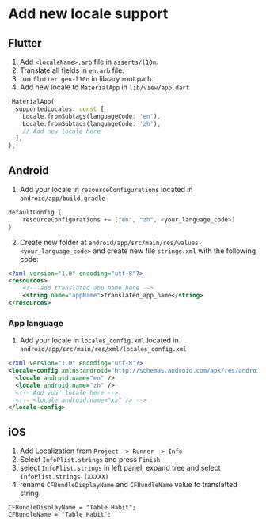 # Add new locale support

## Flutter

1. Add `<localeName>.arb` file in `asserts/l10n`.
2. Translate all fields in `en.arb` file.
3. run `flutter gen-l10n` in library root path.
4. Add new locale to `MaterialApp` in `lib/view/app.dart`

```dart
 MaterialApp(
  supportedLocales: const [
    Locale.fromSubtags(languageCode: 'en'),
    Locale.fromSubtags(languageCode: 'zh'),
    // Add new locale here
  ],
),
```

## Android

1. Add your locale in `resourceConfigurations` located in `android/app/build.gradle`

```gradle
defaultConfig {
    resourceConfigurations += ["en", "zh", <your_language_code>]
}
```

2. Create new folder at `android/app/src/main/res/values-<your_language_code>`
and create new file `strings.xml` with the following code:

```xml
<?xml version="1.0" encoding="utf-8"?>
<resources>
    <!-- add translated app name here -->
    <string name="appName">translated_app_name</string>
</resources>
```

### App language

1. Add your locale in `locales_config.xml` located in `android/app/src/main/res/xml/locales_config.xml`

```xml
<?xml version="1.0" encoding="utf-8"?>
<locale-config xmlns:android="http://schemas.android.com/apk/res/android">
  <locale android:name="en" />
  <locale android:name="zh" />
  <!-- Add your locale here -->
  <!-- <locale android:name="xx" /> -->
</locale-config>
```

## iOS

1. Add Localization from `Project -> Runner -> Info`
2. Select `InfoPlist.strings` and press `Finish`
3. select `InfoPlist.strings` in left panel, expand tree and select `InfoPlist.strings (XXXXX)`
4. rename `CFBundleDisplayName` and `CFBundleName` value to translatted string.

```strings
CFBundleDisplayName = "Table Habit";
CFBundleName = "Table Habit";
```
